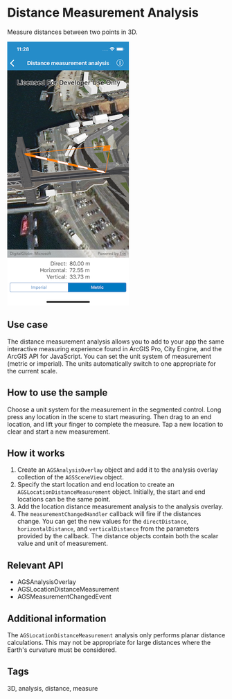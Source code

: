 # Distance Measurement Analysis

Measure distances between two points in 3D.

![Distance Measurement Analysis](distance-measurement.png)

## Use case

The distance measurement analysis allows you to add to your app the same interactive measuring experience found in ArcGIS Pro, City Engine, and the ArcGIS API for JavaScript. You can set the unit system of measurement (metric or imperial). The units automatically switch to one appropriate for the current scale.

## How to use the sample

Choose a unit system for the measurement in the segmented control. Long press any location in the scene to start measuring. Then drag to an end location, and lift your finger to complete the measure. Tap a new location to clear and start a new measurement.

## How it works

1. Create an `AGSAnalysisOverlay` object and add it to the analysis overlay collection of the `AGSSceneView` object.
2. Specify the start location and end location to create an `AGSLocationDistanceMeasurement` object. Initially, the start and end locations can be the same point.
3. Add the location distance measurement analysis to the analysis overlay.
4. The `measurementChangedHandler` callback will fire if the distances change. You can get the new values for the `directDistance`, `horizontalDistance`, and `verticalDistance` from the parameters provided by the callback. The distance objects contain both the scalar value and unit of measurement.

## Relevant API

* AGSAnalysisOverlay
* AGSLocationDistanceMeasurement
* AGSMeasurementChangedEvent

## Additional information

The `AGSLocationDistanceMeasurement` analysis only performs planar distance calculations. This may not be appropriate for large distances where the Earth's curvature must be considered.

## Tags

3D, analysis, distance, measure
